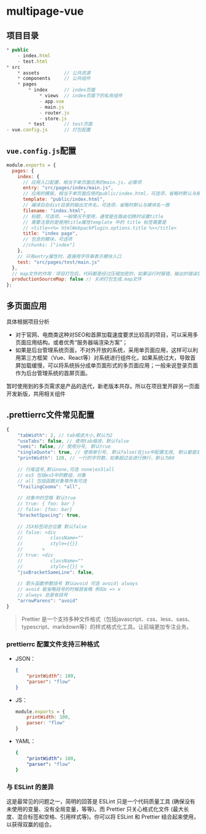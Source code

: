 # multipage-vue

## 项目目录

```js
* public
	- index.html
	- test.html
* src
	* assets         // 公共资源
	* components     // 公共组件
	* pages
		* index      // index页面
			* views  // index页面下的私有组件
			- app.vue
			- main.js
			- router.js
			- store.js
		* test       // test页面
- vue.config.js      // 打包配置	
```

## `vue.config.js`配置

```javascript
module.exports = {
  pages: {
    index: {
      // 应用入口配置，相当于单页面应用的main.js，必需项
      entry: "src/pages/index/main.js",
      // 应用的模版，相当于单页面应用的public/index.html，可选项，省略时默认与模块名一致
      template: "public/index.html",
      // 编译后在dist目录的输出文件名，可选项，省略时默认与模块名一致
      filename: "index.html",
      // 标题，可选项，一般情况不使用，通常是在路由切换时设置title
      // 需要注意的是使用title属性template 中的 title 标签需要是
      // <title><%= htmlWebpackPlugin.options.title %></title>
      title: "index page",
      // 包含的模块，可选项
      //chunks: ["index"]
    },
    // 只有entry属性时，直接用字符串表示模块入口
    test: "src/pages/test/main.js"
  },
  // map文件的作用：项目打包后，代码都是经过压缩加密的，如果运行时报错，输出的错误信息无法准确得知是哪里的代码报错。有了map就可以像未加密的代码一样，准确的输出是哪一行哪一列有错。
  productionSourceMap: false // 关闭打包生成.map文件
};
```

## 多页面应用

具体根据项目分析

- 对于官网、电商类这种对SEO和首屏加载速度要求比较高的项目，可以采用多页面应用结构。或者优秀“服务器端渲染方案”；
- 如果是后台管理系统页面，不对外开放的系统，采用单页面应用，这样可以利用第三方框架（Vue、React等）对系统进行组件化，如果系统过大，导致首屏加载缓慢，可以将系统拆分成单页面形式的多页面应用；一般来说登录页面作为后台管理系统的首屏页面。

暂时使用到的多页需求是产品的迭代，新老版本共存。所以在项目里开辟另一页面开发新版，共用相关组件



## .prettierrc文件常见配置

```javascript
{
    "tabWidth": 2, // tab缩进大小,默认为2
    "useTabs": false, // 使用tab缩进，默认false
    "semi": false, // 使用分号, 默认true
    "singleQuote": true, // 使用单引号, 默认false(在jsx中配置无效, 默认都是双引号)
    "printWidth": 120, // 一行的字符数，如果超过会进行换行，默认为80
        
    // 行尾逗号,默认none,可选 none|es5|all
    // es5 包括es5中的数组、对象
    // all 包括函数对象等所有可选
    "TrailingCooma": "all",
        
    // 对象中的空格 默认true
    // true: { foo: bar }
    // false: {foo: bar}
    "bracketSpacing": true,
        
    // JSX标签闭合位置 默认false
    // false: <div
    //          className=""
    //          style={{}}
    //       >
    // true: <div
    //          className=""
    //          style={{}} >
    "jsxBracketSameLine": false,
        
    // 箭头函数参数括号 默认avoid 可选 avoid| always
    // avoid 能省略括号的时候就省略 例如x => x
    // always 总是有括号
    "arrowParens": "avoid"
}
```

> Prettier 是一个支持多种文件格式（包括javascript、css、less、sass、typescript、markdown等）的样式格式化工具。让前端更加专注业务。

### prettierrc 配置文件支持三种格式 

- JSON： 

  ```json
  {
      "printWidth": 100,
      "parser": "flow"
  }
  ```

- JS： 

  ```javascript
  module.exports = {
      printWidth: 100,
      parser: "flow"
  }
  ```

- YAML： 

  ```yaml
  {
      "printWidth": 100,
      "parser": "flow"
  }
  ```

### 与 ESLint 的差异

这是最常见的问题之一，简明的回答是 ESLint 只是一个代码质量工具 (确保没有未使用的变量、没有全局变量，等等)。而 Prettier 只关心格式化文件 (最大长度、混合标签和空格、引用样式等)。你可以将 ESLint 和 Prettier 结合起来使用，以获得双赢的组合。
